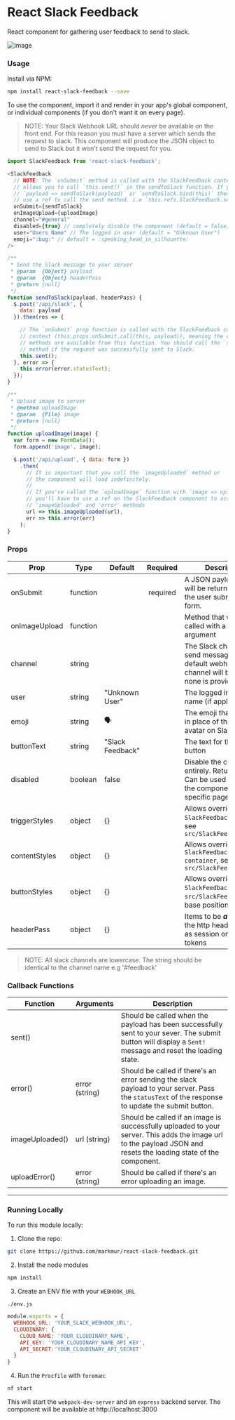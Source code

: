 React Slack Feedback
=====================

React component for gathering user feedback to send to slack.

![image](http://res.cloudinary.com/di0xuztdq/image/upload/v1471245001/uehkqqfarpue7auonqol.gif)

### Usage

Install via NPM:

```bash
npm install react-slack-feedback --save
```

To use the component, import it and render in your app's global component,
or individual components (if you don't want it on every page).

> NOTE:
Your Slack Webhook URL should _never_ be available on the front end.
For this reason you must have a server which sends the request to slack.
This component will produce the JSON object to send to Slack but it won't send
the request for you.

```js
import SlackFeedback from 'react-slack-feedback';

<SlackFeedback
  // NOTE: The `onSubmit` method is called with the SlackFeedback context which
  // allows you to call `this.sent()` in the sendToSlack function. If you use
  // `payload => sendToSlack(payload)` or `sendToSlack.bind(this)` then you must
  // use a ref to call the sent method. i.e `this.refs.SlackFeedback.sent();`
  onSubmit={sendToSlack}
  onImageUpload={uploadImage}
  channel="#general"
  disabled={true} // completely disable the component (default = false)
  user="Users Name" // The logged in user (default = "Unknown User")
  emoji=":bug:" // default = :speaking_head_in_silhouette:
/>

/**
 * Send the Slack message to your server
 * @param  {Object} payload
 * @param  {Object} headerPass
 * @return {null}
 */
function sendToSlack(payload, headerPass) {
  $.post('/api/slack', {
    data: payload
  }).then(res => {

    // The `onSubmit` prop function is called with the SlackFeedback component
    // context (this.props.onSubmit.call(this, payload)), meaning the component
    // methods are available from this function. You should call the `sent`
    // method if the request was successfully sent to Slack.
    this.sent();
  }, error => {
    this.error(error.statusText);
  });
}

/**
 * Upload image to server
 * @method uploadImage
 * @param  {File} image
 * @return {null}
 */
function uploadImage(image) {
  var form = new FormData();
  form.append('image', image);

  $.post('/api/upload', { data: form })
    .then(
      // It is important that you call the `imageUploaded` method or
      // the component will load indefinitely.
      //
      // If you've called the `uploadImage` function with `image => uploadImage(image)`,
      // you'll have to use a ref on the SlackFeedback component to access the
      // 'imageUploaded' and 'error' methods
      url => this.imageUploaded(url),
      err => this.error(err)
    );
}

```

### Props
| Prop          | Type     | Default          | Required | Description                                                                                          |
| ------------- | -------- | ---------------- |:--------:| ---------------------------------------------------------------------------------------------------- |
| onSubmit      | function |                  | required | A JSON payload object will be returned when the user submits the form.                               |
| onImageUpload | function |                  |          | Method that will be called with a file argument                                                      |
| channel       | string   |                  |          | The Slack channel to send messages. The default webhook channel will be used if none is provided.    |
| user          | string   | "Unknown User"   |          | The logged in user's name (if applicable)                                                            |
| emoji         | string   | 🗣                |          | The emoji that will show in place of the users avatar on Slack                                       |
| buttonText    | string   | "Slack Feedback" |          | The text for the trigger button                                                                      |
| disabled      | boolean  | false            |          | Disable the component entirely. Returns null. Can be used to disable the component on specific pages |
| triggerStyles | object   | {}               |          | Allows override of css `SlackFeedback--trigger`, see `src/SlackFeedback.scss`                        |
| contentStyles | object   | {}               |          | Allows override of css `SlackFeedback--container`, see `src/SlackFeedback.scss`                      |
| buttonStyles  | object   | {}               |          | Allows override of css `SlackFeedback`, see `src/SlackFeedback.scss`, base positioning               |
| headerPass    | object   | {}               |          | Items to be __*added*__ to the http headers such as session or auth tokens                                 |

> NOTE:
All slack channels are lowercase. The string should be identical to the channel name e.g '#feedback'

### Callback Functions
| Function  | Arguments | Description |
|-----------|-----------|-------------|
| sent()  |  | Should be called when the payload has been successfully sent to your sever. The submit button will display a `Sent!` message and reset the loading state. |
| error()  | error (string) | Should be called if there's an error sending the slack payload to your server. Pass the `statusText` of the response to update the submit button. |
| imageUploaded()  | url (string) | Should be called if an image is successfully uploaded to your server. This adds the image url to the payload JSON and resets the loading state of the component. |
| uploadError() | error (string) | Should be called if there's an error uploading an image. |

___

### Running Locally

To run this module locally:

1. Clone the repo:

```bash
git clone https://github.com/markmur/react-slack-feedback.git
```

2. Install the node modules

```bash
npm install
```

3. Create an ENV file with your `WEBHOOK_URL`

`./env.js`

```js
module.exports = {
  WEBHOOK_URL: 'YOUR_SLACK_WEBHOOK_URL',
  CLOUDINARY: {
    CLOUD_NAME: 'YOUR_CLOUDINARY_NAME',
    API_KEY: 'YOUR_CLOUDINARY_NAME_API_KEY',
    API_SECRET:'YOUR_CLOUDINARY_API_SECRET'
  }
}
```

4. Run the `Procfile` with `foreman`:

```bash
nf start
```

This will start the `webpack-dev-server` and an `express` backend server.
The component will be available at http://localhost:3000
